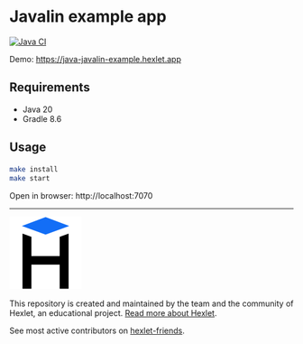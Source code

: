 # Javalin example app

[//]: # ([![Actions Status]&#40;https://github.com/gpiento/hexlet-javalin/actions/workflows/hexlet-check.yml/badge.svg&#41;]&#40;https://github.com/gpiento/hexlet-javalin/actions&#41;)
[![Java CI](https://github.com/gpiento/hexlet-javalin/actions/workflows/build.yml/badge.svg)](https://github.com/gpiento/hexlet-javalin/actions/workflows/build.yml)

Demo: https://java-javalin-example.hexlet.app

## Requirements

* Java 20
* Gradle 8.6

## Usage

```bash
make install
make start
```

Open in browser: http://localhost:7070

---
[![Hexlet Ltd. logo](https://raw.githubusercontent.com/Hexlet/assets/master/images/hexlet_logo128.png)](https://hexlet.io?utm_source=github&utm_medium=link&utm_campaign=hexlet-slim-example)

This repository is created and maintained by the team and the community of Hexlet, an educational project. [Read more about Hexlet](https://hexlet.io?utm_source=github&utm_medium=link&utm_campaign=hexlet-slim-example).

See most active contributors on [hexlet-friends](https://friends.hexlet.io/).
